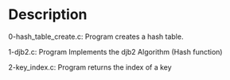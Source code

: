 # Description

0-hash_table_create.c: Program creates a hash table.

1-djb2.c: Program Implements the djb2 Algorithm (Hash function)

2-key_index.c: Program returns the index of a key
